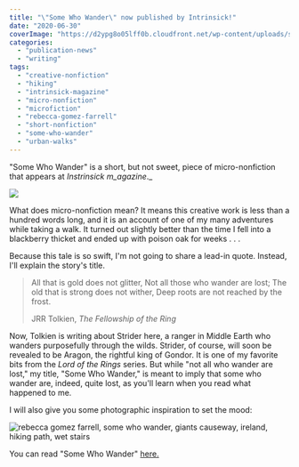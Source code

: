 ```yaml
---
title: "\"Some Who Wander\" now published by Intrinsick!"
date: "2020-06-30"
coverImage: "https://d2ypg8o05lff0b.cloudfront.net/wp-content/uploads/sites/3/2020/06/30024139/intrinsick.png"
categories:
  - "publication-news"
  - "writing"
tags:
  - "creative-nonfiction"
  - "hiking"
  - "intrinsick-magazine"
  - "micro-nonfiction"
  - "microfiction"
  - "rebecca-gomez-farrell"
  - "short-nonfiction"
  - "some-who-wander"
  - "urban-walks"
---
```


"Some Who Wander" is a short, but not sweet, piece of micro-nonfiction that appears at _Instrinsick m_agazine_._

![](https://d2ypg8o05lff0b.cloudfront.net/wp-content/uploads/sites/3/2020/06/30024139/intrinsick.png)

What does micro-nonfiction mean? It means this creative work is less than a hundred words long, and it is an account of one of my many adventures while taking a walk. It turned out slightly better than the time I fell into a blackberry thicket and ended up with poison oak for weeks . . .

Because this tale is so swift, I'm not going to share a lead-in quote. Instead, I'll explain the story's title.

> All that is gold does not glitter, Not all those who wander are lost; The old that is strong does not wither, Deep roots are not reached by the frost.
>
> JRR Tolkien, _The Fellowship of the Ring_

Now, Tolkien is writing about Strider here, a ranger in Middle Earth who wanders purposefully through the wilds. Strider, of course, will soon be revealed to be Aragon, the rightful king of Gondor. It is one of my favorite bits from the _Lord of the Rings_ series. But while "not all who wander are lost," my title, "Some Who Wander," is meant to imply that some who wander are, indeed, quite lost, as you'll learn when you read what happened to me.

I will also give you some photographic inspiration to set the mood:

![rebecca gomez farrell, some who wander, giants causeway, ireland, hiking path, wet stairs](https://d2ypg8o05lff0b.cloudfront.net/wp-content/uploads/sites/3/2020/06/30025802/Ireland-2019-581-683x1024.jpg)

You can read "Some Who Wander" [here.](https://www.intrinsick.com/stories/some-who-wander)
